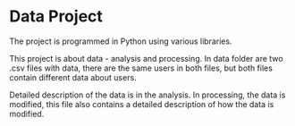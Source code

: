 # Data Project

The project is programmed in Python using various libraries.

This project is about data - analysis and processing. In data folder are two .csv files with data, there are the same users in both files, but both files contain different data about users.

Detailed description of the data is in the analysis. In processing, the data is modified, this file also contains a detailed description of how the data is modified.

